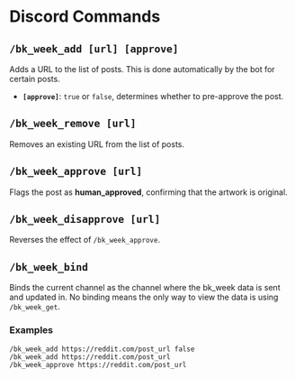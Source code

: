 # Discord Commands
## `/bk_week_add [url] [approve]`
Adds a URL to the list of posts. This is done automatically by the bot for certain posts.
- **`[approve]`**: `true` or `false`, determines whether to pre-approve the post.

## `/bk_week_remove [url]`
Removes an existing URL from the list of posts.

## `/bk_week_approve [url]`
Flags the post as **human_approved**, confirming that the artwork is original.

## `/bk_week_disapprove [url]`
Reverses the effect of `/bk_week_approve`.

## `/bk_week_bind`
Binds the current channel as the channel where the bk_week data is sent and updated in. No binding means the only way to view the data is using `/bk_week_get`.

### **Examples**
```
/bk_week_add https://reddit.com/post_url false
/bk_week_add https://reddit.com/post_url
/bk_week_approve https://reddit.com/post_url
```